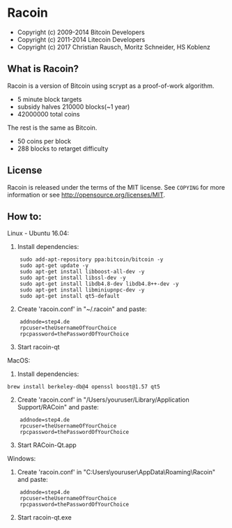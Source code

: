 Racoin 
================================

- Copyright (c) 2009-2014 Bitcoin Developers
- Copyright (c) 2011-2014 Litecoin Developers
- Copyright (c) 2017 Christian Rausch, Moritz Schneider, HS Koblenz

What is Racoin?
----------------

Racoin is a version of Bitcoin using scrypt as a proof-of-work algorithm.
 - 5 minute block targets
 - subsidy halves 210000 blocks(~1 year)
 - 42000000 total coins

The rest is the same as Bitcoin.
 - 50 coins per block
 - 288 blocks to retarget difficulty


License
-------

Racoin is released under the terms of the MIT license. See `COPYING` for more
information or see http://opensource.org/licenses/MIT.


How to:
-------
Linux - Ubuntu 16.04:
1. Install dependencies:
```
    sudo add-apt-repository ppa:bitcoin/bitcoin -y
    sudo apt-get update -y
    sudo apt-get install libboost-all-dev -y
    sudo apt-get install libssl-dev -y
    sudo apt-get install libdb4.8-dev libdb4.8++-dev -y
    sudo apt-get install libminiupnpc-dev -y
    sudo apt-get install qt5-default
```
2. Create 'racoin.conf' in "~/.racoin" and paste:
```
    addnode=step4.de
    rpcuser=theUsernameOfYourChoice
    rpcpassword=thePasswordOfYourChoice
```
3. Start racoin-qt


MacOS:
1. Install dependencies:
```
brew install berkeley-db@4 openssl boost@1.57 qt5
```
2. Create 'racoin.conf' in "/Users/youruser/Library/Application Support/RACoin" and paste:
```
    addnode=step4.de
    rpcuser=theUsernameOfYourChoice
    rpcpassword=thePasswordOfYourChoice
```
3. Start RACoin-Qt.app

Windows:
1. Create 'racoin.conf' in "C:Users\youruser\AppData\Roaming\Racoin" and paste:
```
    addnode=step4.de
    rpcuser=theUsernameOfYourChoice
    rpcpassword=thePasswordOfYourChoice
```
2. Start racoin-qt.exe
